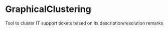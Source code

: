 # GraphicalClustering
Tool to cluster IT support tickets based on its description/resolution remarks
